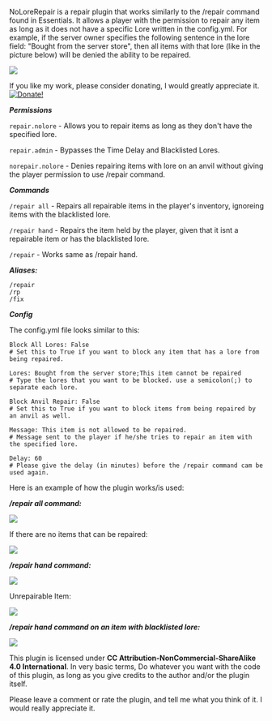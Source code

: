 NoLoreRepair is a repair plugin that works similarly to the /repair command found in Essentials. It allows a player with the permission to repair any item as long as it does not have a specific Lore written in the config.yml. For example, if the server owner specifies the following sentence in the lore field: "Bought from the server store", then all items with that lore (like in the picture below) will be denied the ability to be repaired.

![](http://i.imgur.com/cek4tqU.png?1)

If you like my work, please consider donating, I would greatly appreciate it. [![Donate!](https://www.paypalobjects.com/en_US/i/btn/btn_donate_LG.gif)](https://www.paypal.com/cgi-bin/webscr?cmd=_donations&business=vik1395lp@gmail.com&lc=US&item_name=Spigot%20Plugins&item_number=LegitPlay.net%20Plugin%20Dev&no_note=0&currency_code=USD&bn=PP-DonationsBF:btn_donateCC_LG.gif:NonHostedGuest)

***Permissions***

`repair.nolore` - Allows you to repair items as long as they don't have the specified lore.

`repair.admin` - Bypasses the Time Delay and Blacklisted Lores.

`norepair.nolore` - Denies repairing items with lore on an anvil without giving the player permission to use /repair command.

***Commands***

`/repair all` - Repairs all repairable items in the player's inventory, ignoreing items with the blacklisted lore.

`/repair hand` - Repairs the item held by the player, given that it isnt a repairable item or has the blacklisted lore.

`/repair` - Works same as /repair hand.

***Aliases:***

    /repair
    /rp
    /fix

***Config***

The config.yml file looks similar to this:

    Block All Lores: False
    # Set this to True if you want to block any item that has a lore from being repaired.
    
    Lores: Bought from the server store;This item cannot be repaired
    # Type the lores that you want to be blocked. use a semicolon(;) to separate each lore.
    
    Block Anvil Repair: False
    # Set this to True if you want to block items from being repaired by an anvil as well.
    
    Message: This item is not allowed to be repaired.
    # Message sent to the player if he/she tries to repair an item with the specified lore.
    
    Delay: 60
    # Please give the delay (in minutes) before the /repair command cam be used again.

Here is an example of how the plugin works/is used:

***/repair all command:***

![](http://i.imgur.com/qHdYWrh.png?1)

If there are no items that can be repaired:

![](http://i.imgur.com/sRogshO.png?2)

***/repair hand command:***

![](http://i.imgur.com/rXFJNVR.png?1)

Unrepairable Item:

![](http://i.imgur.com/ySz3uLk.png?1)

***/repair hand command on an item with blacklisted lore:***

![](http://i.imgur.com/lvkpaN0.png?1)


This plugin is licensed under **CC Attribution-NonCommercial-ShareAlike 4.0 International**. In very basic terms, Do whatever you want with the code of this plugin, as long as you give credits to the author and/or the plugin itself.

Please leave a comment or rate the plugin, and tell me what you think of it. I would really appreciate it.
